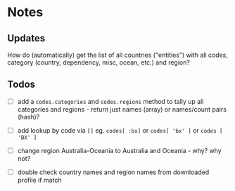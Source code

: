 # Notes


## Updates

How do (automatically) get the list of all countries ("entities") with
all codes, category (country, dependency, misc, ocean, etc.)
and region?



## Todos

- [ ] add a `codes.categories` and `codes.regions` method
  to tally up all categories and regions - return just names (array)
  or names/count pairs (hash)?

- [ ] add lookup by code via `[]` eg. `codes[ :bx]` or `codes[ 'bx' ]` or `codes [ 'BX' ]`

- [ ] change region Australia-Oceania to Australia and Oceania - why? why not?

- [ ] double check country names and region names from downloaded profile if match







